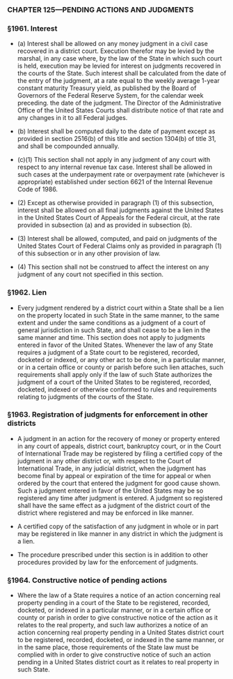 ### **CHAPTER 125—PENDING ACTIONS AND JUDGMENTS**

### §1961. Interest
* (a) Interest shall be allowed on any money judgment in a civil case recovered in a district court. Execution therefor may be levied by the marshal, in any case where, by the law of the State in which such court is held, execution may be levied for interest on judgments recovered in the courts of the State. Such interest shall be calculated from the date of the entry of the judgment, at a rate equal to the weekly average 1-year constant maturity Treasury yield, as published by the Board of Governors of the Federal Reserve System, for the calendar week preceding. the date of the judgment. The Director of the Administrative Office of the United States Courts shall distribute notice of that rate and any changes in it to all Federal judges.

* (b) Interest shall be computed daily to the date of payment except as provided in section 2516(b) of this title and section 1304(b) of title 31, and shall be compounded annually.

* (c)(1) This section shall not apply in any judgment of any court with respect to any internal revenue tax case. Interest shall be allowed in such cases at the underpayment rate or overpayment rate (whichever is appropriate) established under section 6621 of the Internal Revenue Code of 1986.

* (2) Except as otherwise provided in paragraph (1) of this subsection, interest shall be allowed on all final judgments against the United States in the United States Court of Appeals for the Federal circuit, at the rate provided in subsection (a) and as provided in subsection (b).

* (3) Interest shall be allowed, computed, and paid on judgments of the United States Court of Federal Claims only as provided in paragraph (1) of this subsection or in any other provision of law.

* (4) This section shall not be construed to affect the interest on any judgment of any court not specified in this section.

### §1962. Lien
* Every judgment rendered by a district court within a State shall be a lien on the property located in such State in the same manner, to the same extent and under the same conditions as a judgment of a court of general jurisdiction in such State, and shall cease to be a lien in the same manner and time. This section does not apply to judgments entered in favor of the United States. Whenever the law of any State requires a judgment of a State court to be registered, recorded, docketed or indexed, or any other act to be done, in a particular manner, or in a certain office or county or parish before such lien attaches, such requirements shall apply only if the law of such State authorizes the judgment of a court of the United States to be registered, recorded, docketed, indexed or otherwise conformed to rules and requirements relating to judgments of the courts of the State.

### §1963. Registration of judgments for enforcement in other districts
* A judgment in an action for the recovery of money or property entered in any court of appeals, district court, bankruptcy court, or in the Court of International Trade may be registered by filing a certified copy of the judgment in any other district or, with respect to the Court of International Trade, in any judicial district, when the judgment has become final by appeal or expiration of the time for appeal or when ordered by the court that entered the judgment for good cause shown. Such a judgment entered in favor of the United States may be so registered any time after judgment is entered. A judgment so registered shall have the same effect as a judgment of the district court of the district where registered and may be enforced in like manner.

* A certified copy of the satisfaction of any judgment in whole or in part may be registered in like manner in any district in which the judgment is a lien.

* The procedure prescribed under this section is in addition to other procedures provided by law for the enforcement of judgments.

### §1964. Constructive notice of pending actions
* Where the law of a State requires a notice of an action concerning real property pending in a court of the State to be registered, recorded, docketed, or indexed in a particular manner, or in a certain office or county or parish in order to give constructive notice of the action as it relates to the real property, and such law authorizes a notice of an action concerning real property pending in a United States district court to be registered, recorded, docketed, or indexed in the same manner, or in the same place, those requirements of the State law must be complied with in order to give constructive notice of such an action pending in a United States district court as it relates to real property in such State.
